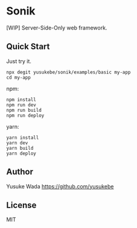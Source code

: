 # Sonik

[WIP] Server-Side-Only web framework.

## Quick Start

Just try it.

```
npx degit yusukebe/sonik/examples/basic my-app
cd my-app
```

npm:

```
npm install
npm run dev
npm run build
npm run deploy
```

yarn:

```
yarn install
yarn dev
yarn build
yarn deploy
```

## Author

Yusuke Wada <https://github.com/yusukebe>

## License

MIT
